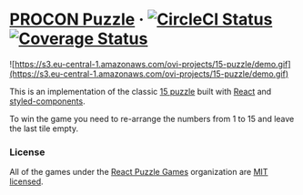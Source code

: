 # [PROCON Puzzle](https://15-puzzle.netlify.com/) &middot; [![CircleCI Status](https://circleci.com/gh/react-puzzle-games/15-puzzle.svg?style=shield&circle-token=:circle-token)](https://circleci.com/gh/react-puzzle-games/15-puzzle) [![Coverage Status](https://img.shields.io/coveralls/react-puzzle-games/15-puzzle/master.svg?style=flat)](https://coveralls.io/github/react-puzzle-games/15-puzzle?branch=master)

![https://s3.eu-central-1.amazonaws.com/ovi-projects/15-puzzle/demo.gif](https://s3.eu-central-1.amazonaws.com/ovi-projects/15-puzzle/demo.gif)

This is an implementation of the classic [15 puzzle](https://en.wikipedia.org/wiki/15_puzzle) built with [React](https://facebook.github.io/react/) and [styled-components](https://github.com/styled-components/styled-components).

To win the game you need to re-arrange the numbers from 1 to 15 and leave the last tile empty. 

### License
All of the games under the [React Puzzle Games](https://github.com/react-puzzle-games) organization are [MIT licensed](./LICENSE).

